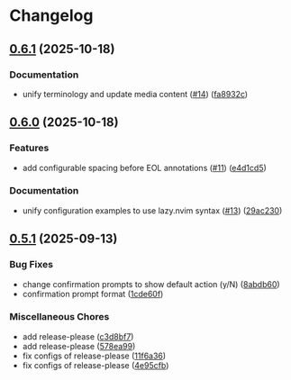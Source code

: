 # Changelog

## [0.6.1](https://github.com/walkersumida/fusen.nvim/compare/v0.6.0...v0.6.1) (2025-10-18)


### Documentation

* unify terminology and update media content ([#14](https://github.com/walkersumida/fusen.nvim/issues/14)) ([fa8932c](https://github.com/walkersumida/fusen.nvim/commit/fa8932c87fa3ed499280311b6f9f1ba35294d152))

## [0.6.0](https://github.com/walkersumida/fusen.nvim/compare/v0.5.1...v0.6.0) (2025-10-18)


### Features

* add configurable spacing before EOL annotations ([#11](https://github.com/walkersumida/fusen.nvim/issues/11)) ([e4d1cd5](https://github.com/walkersumida/fusen.nvim/commit/e4d1cd52d9fddb0275697eecc90a5f7deee5df2d))


### Documentation

* unify configuration examples to use lazy.nvim syntax ([#13](https://github.com/walkersumida/fusen.nvim/issues/13)) ([29ac230](https://github.com/walkersumida/fusen.nvim/commit/29ac230358f1e86b791a7c28f146d004a94e83da))

## [0.5.1](https://github.com/walkersumida/fusen.nvim/compare/v0.5.0...v0.5.1) (2025-09-13)


### Bug Fixes

* change confirmation prompts to show default action (y/N) ([8abdb60](https://github.com/walkersumida/fusen.nvim/commit/8abdb608b5922f64dd462417f06ed5a10995d035))
* confirmation prompt format ([1cde60f](https://github.com/walkersumida/fusen.nvim/commit/1cde60fd74f5ca2995906620079217b964c551d5))


### Miscellaneous Chores

* add release-please ([c3d8bf7](https://github.com/walkersumida/fusen.nvim/commit/c3d8bf7d42df0a3b9cad5cb2abbe193c595aeea3))
* add release-please ([578ea99](https://github.com/walkersumida/fusen.nvim/commit/578ea99d09051a3850edd4d1c5db9030f994e545))
* fix configs of release-please ([11f6a36](https://github.com/walkersumida/fusen.nvim/commit/11f6a362bc01c97cbf7880bb15769400cd5fd15a))
* fix configs of release-please ([4e95cfb](https://github.com/walkersumida/fusen.nvim/commit/4e95cfb00d907d507c25df4a4a1bd3ee2b6dc824))
